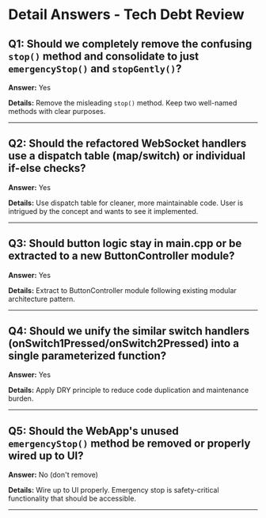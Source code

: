 # Detail Answers - Tech Debt Review

## Q1: Should we completely remove the confusing `stop()` method and consolidate to just `emergencyStop()` and `stopGently()`?
**Answer:** Yes

**Details:** Remove the misleading `stop()` method. Keep two well-named methods with clear purposes.

---

## Q2: Should the refactored WebSocket handlers use a dispatch table (map/switch) or individual if-else checks?
**Answer:** Yes

**Details:** Use dispatch table for cleaner, more maintainable code. User is intrigued by the concept and wants to see it implemented.

---

## Q3: Should button logic stay in main.cpp or be extracted to a new ButtonController module?
**Answer:** Yes

**Details:** Extract to ButtonController module following existing modular architecture pattern.

---

## Q4: Should we unify the similar switch handlers (onSwitch1Pressed/onSwitch2Pressed) into a single parameterized function?
**Answer:** Yes

**Details:** Apply DRY principle to reduce code duplication and maintenance burden.

---

## Q5: Should the WebApp's unused `emergencyStop()` method be removed or properly wired up to UI?
**Answer:** No (don't remove)

**Details:** Wire up to UI properly. Emergency stop is safety-critical functionality that should be accessible.

---
